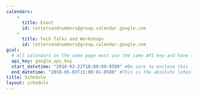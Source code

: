 ```yaml
---
calendars:
    -
      title: Event
      id: lettersandnumbers@group.calendar.google.com
    -
      title: Tech Talks and Workshops
      id: lettersandnumbers@group.calendar.google.com
gcal:
  # All calendars on the same page must use the same API key and have the same start/end dates/times
  api_key: google_api_key
  start_datetime: "2018-02-22T18:00:00-0500" #Be sure to enclose this in quotes so Jekyll doesn't interpret as a Date!
  end_datetime: "2018-05-03T15:00:01-0500" #This is the absolute latest start time to include an event on the page.  The timestamp is exclusive, meaning that to include events at 3:00 PM, you would write T15:01:00 (includes events starting as late as 15:00:59)
title: Schedule
layout: schedule
---
```

